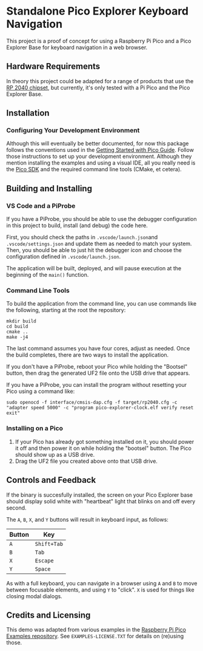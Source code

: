 # Standalone Pico Explorer Keyboard Navigation

This project is a proof of concept for using a Raspberry Pi Pico and a Pico Explorer Base for keyboard navigation in a web browser.

## Hardware Requirements

In theory this project could be adapted for a range of products that use the
[RP 2040 chipset](https://www.raspberrypi.com/documentation/microcontrollers/rp2040.html), but currently, it's only
tested with a Pi Pico and the Pico Explorer Base.

## Installation

### Configuring Your Development Environment

Although this will eventually be better documented, for now this package follows the conventions used in the
[Getting Started with Pico Guide](https://datasheets.raspberrypi.com/pico/getting-started-with-pico.pdf).  Follow those
instructions to set up your development environment.  Although they mention installing the examples and using a visual
IDE, all you really need is the [Pico SDK](https://github.com/raspberrypi/pico-sdk) and the required command line tools
(CMake, et cetera).

## Building and Installing

### VS Code and a PiProbe

If you have a PiProbe, you should be able to use the debugger configuration in this project to build, install (and
debug) the code here.

First, you should check the paths in `.vscode/launch.json`and `.vscode/settings.json` and update them as
needed to match your system. Then, you should be able to just hit the debugger icon and choose the configuration
defined in `.vscode/launch.json`.

The application will be built, deployed, and will pause execution at the beginning of the `main()` function.

### Command Line Tools

To build the application from the command line, you can use commands like the following, starting at the root the
repository:

```
mkdir build
cd build
cmake ..
make -j4
```

The last command assumes you have four cores, adjust as needed. Once the build completes, there are two ways to install
the application.

If you don't have a PiProbe, reboot your Pico while holding the "Bootsel" button, then drag the generated UF2 file
onto the USB drive that appears.

If you have a PiProbe, you can install the program without resetting your Pico using a command like:

```
sudo openocd -f interface/cmsis-dap.cfg -f target/rp2040.cfg -c "adapter speed 5000" -c "program pico-explorer-clock.elf verify reset exit"
```

### Installing on a Pico

1. If your Pico has already got something installed on it, you should power it off and then power it on while holding
   the "bootsel" button.  The Pico should show up as a USB drive.
2. Drag the UF2 file you created above onto that USB drive.

## Controls and Feedback

If the binary is succesfully installed, the screen on your Pico Explorer base should display solid white with "heartbeat" light that blinks on and off every second.

The `A`, `B`, `X`, and `Y` buttons will result in keyboard input, as follows:

| Button | Key         |
| ------ | ----------- |
| `A`    | `Shift+Tab` |
| `B`    | `Tab`       |
| `X`    | `Escape`    |
| `Y`    | `Space`     |

As with a full keyboard, you can navigate in a browser using `A` and `B` to move between focusable elements, and using `Y` to "click".  `X` is used for things like closing modal dialogs.

## Credits and Licensing

This demo was adapted from various examples in the
[Raspberry Pi Pico Examples repository](https://github.com/raspberrypi/pico-examples).  See `EXAMPLES-LICENSE.TXT` for
details on (re)using those.
